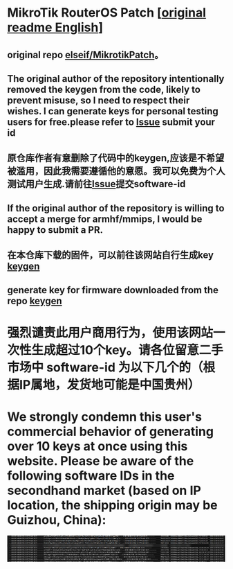 # MikroTik RouterOS Patch  [[original readme English](README_EN.md)]

## original repo [elseif/MikrotikPatch](https://github.com/elseif/MikroTikPatch)。

## The original author of the repository intentionally removed the keygen from the code, likely to prevent misuse, so I need to respect their wishes. I can generate keys for personal testing users for free.please refer to [Issue](https://github.com/FUjr/MikroTikPatch/issues/1) submit your id

## 原仓库作者有意删除了代码中的keygen,应该是不希望被滥用，因此我需要遵循他的意愿。我可以免费为个人测试用户生成.请前往[Issue](https://github.com/FUjr/MikroTikPatch/issues/1)提交software-id


## If the original author of the repository is willing to accept a merge for armhf/mmips, I would be happy to submit a PR.

## 在本仓库下载的固件，可以前往该网站自行生成key [keygen](https://keygen.fjrcn.com/)
## generate key for firmware downloaded from the repo [keygen](https://keygen.fjrcn.com/)


# 强烈谴责此用户商用行为，使用该网站一次性生成超过10个key。请各位留意二手市场中 software-id 为以下几个的（根据IP属地，发货地可能是中国贵州）

# We strongly condemn this user's commercial behavior of generating over 10 keys at once using this website. Please be aware of the following software IDs in the secondhand market (based on IP location, the shipping origin may be Guizhou, China):
![condemn](image/condemned.png)
